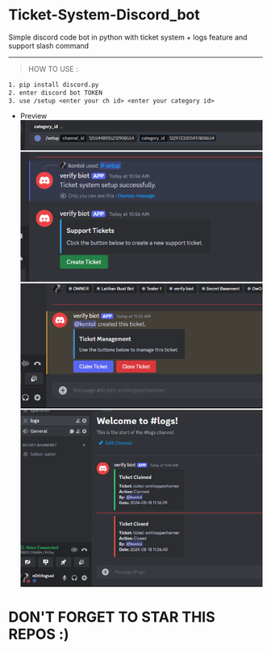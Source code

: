 # Ticket-System-Discord_bot
Simple discord code bot in python with ticket system + logs  feature and support slash command

---
> HOW TO USE : </br>
```
1. pip install discord.py
2. enter discord bot TOKEN
3. use /setup <enter your ch id> <enter your category id>
```
- Preview</br>
![image img](/example1.png)</br>
![image img](/example.png)</br>
![image img](/example2.png)</br>
![image img](/example3.png)</br>

# DON'T FORGET TO STAR THIS REPOS :)

